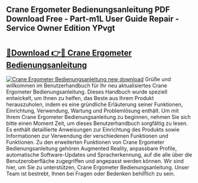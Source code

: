 ## Crane Ergometer Bedienungsanleitung PDF Download Free - Part-m1L User Guide Repair - Service Owner Edition YPvgt

# <h2><a href="http://df41w20.blite.top/?on=Crane+Ergometer+Bedienungsanleitung">🔗Download 👉🔴 Crane Ergometer Bedienungsanleitung</a></h2>

[![Crane Ergometer Bedienungsanleitung new download](https://i.imgur.com/lujVjoI.png)](http://df41w20.blite.top/?on=Crane+Ergometer+Bedienungsanleitung)
Grüße und willkommen im Benutzerhandbuch für Ihr neu aktualisiertes Crane Ergometer Bedienungsanleitung. Dieses Handbuch wurde speziell entwickelt, um Ihnen zu helfen, das Beste aus Ihrem Produkt herauszuholen, indem es eine gründliche Erläuterung seiner Funktionen, Einrichtung, Verwendung, Wartung und Problemlösung enthält. Um mit Ihrem Crane Ergometer Bedienungsanleitung zu beginnen, nehmen Sie sich bitte einen Moment Zeit, um dieses Benutzerhandbuch sorgfältig zu lesen. Es enthält detaillierte Anweisungen zur Einrichtung des Produkts sowie Informationen zur Verwendung der verschiedenen Funktionen und Funktionen. Zu den erweiterten Funktionen von Crane Ergometer Bedienungsanleitung gehören Augmented Reality, anpassbare Profile, automatische Software-Updates und Spracherkennung, auf die alle über die Benutzeroberfläche zugegriffen und angepasst werden können. Wir sind hier, um Sie zu unterstützen, Crane Ergometer Bedienungsanleitung. Unser Team ist bestrebt, Ihnen bei Fragen oder Bedenken behilflich zu sein.
